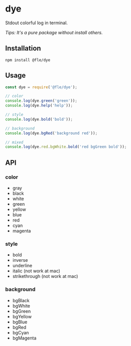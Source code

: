 # dye

Stdout colorful log in terminal.

*Tips: It's a pure package without install others.*

## Installation

```console
npm install @fle/dye
```

## Usage

```js
const dye = require('@fle/dye');

// color
console.log(dye.green('green'));
console.log(dye.help('help'));

// style
console.log(dye.bold('bold'));

// background
console.log(dye.bgRed('background red'));

// mixed
console.log(dye.red.bgWhite.bold('red bgGreen bold'));
```

## API

### color

* gray
* black
* white
* green
* yellow
* blue
* red
* cyan
* magenta

### style

* bold
* inverse
* underline
* italic (not work at mac)
* strikethrough (not work at mac)

### background

* bgBlack
* bgWhite
* bgGreen
* bgYellow
* bgBlue
* bgRed
* bgCyan
* bgMagenta
